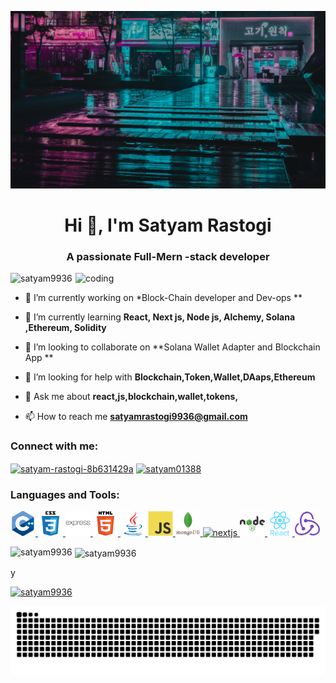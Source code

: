 ![logo](https://github.com/satyam9936/satyam9936/blob/main/wallpaperflare.com_wallpaper.jpg)
<h1 align="center">Hi 👋, I'm Satyam Rastogi</h1>
<h3 align="center">A passionate Full-Mern -stack developer</h3>

<img align="right" alt="coding" width= "400" src="https://gifdb.com/images/high/coding-penguin-i-like-pressing-buttons-puv3coc5z4pkth51.webp">

<p align="left"> <img src="https://komarev.com/ghpvc/?username=satyam9936&label=Profile%20views&color=0e75b6&style=flat" alt="satyam9936" /> </p>

- 🔭 I’m currently working on *Block-Chain developer and Dev-ops **

- 🌱 I’m currently learning **React, Next js, Node js, Alchemy, Solana ,Ethereum, Solidity**

- 👯 I’m looking to collaborate on **Solana Wallet Adapter and Blockchain App **

- 🤝 I’m looking for help with **Blockchain,Token,Wallet,DAaps,Ethereum**

- 💬 Ask me about **react,js,blockchain,wallet,tokens,**

- 📫 How to reach me **satyamrastogi9936@gmail.com**

<h3 align="left">Connect with me:</h3>
<p align="left">
<a href="https://linkedin.com/in/satyam-rastogi-8b631429a" target="blank"><img align="center" src="https://raw.githubusercontent.com/rahuldkjain/github-profile-readme-generator/master/src/images/icons/Social/linked-in-alt.svg" alt="satyam-rastogi-8b631429a" height="30" width="40" /></a>
<a href="https://instagram.com/satyam01388" target="blank"><img align="center" src="https://raw.githubusercontent.com/rahuldkjain/github-profile-readme-generator/master/src/images/icons/Social/instagram.svg" alt="satyam01388" height="30" width="40" /></a>
</p>

<h3 align="left">Languages and Tools:</h3>
<p align="left"> <a href="https://www.w3schools.com/cpp/" target="_blank" rel="noreferrer"> <img src="https://raw.githubusercontent.com/devicons/devicon/master/icons/cplusplus/cplusplus-original.svg" alt="cplusplus" width="40" height="40"/> </a> <a href="https://www.w3schools.com/css/" target="_blank" rel="noreferrer"> <img src="https://raw.githubusercontent.com/devicons/devicon/master/icons/css3/css3-original-wordmark.svg" alt="css3" width="40" height="40"/> </a> <a href="https://expressjs.com" target="_blank" rel="noreferrer"> <img src="https://raw.githubusercontent.com/devicons/devicon/master/icons/express/express-original-wordmark.svg" alt="express" width="40" height="40"/> </a> <a href="https://www.w3.org/html/" target="_blank" rel="noreferrer"> <img src="https://raw.githubusercontent.com/devicons/devicon/master/icons/html5/html5-original-wordmark.svg" alt="html5" width="40" height="40"/> </a> <a href="https://www.java.com" target="_blank" rel="noreferrer"> <img src="https://raw.githubusercontent.com/devicons/devicon/master/icons/java/java-original.svg" alt="java" width="40" height="40"/> </a> <a href="https://developer.mozilla.org/en-US/docs/Web/JavaScript" target="_blank" rel="noreferrer"> <img src="https://raw.githubusercontent.com/devicons/devicon/master/icons/javascript/javascript-original.svg" alt="javascript" width="40" height="40"/> </a> <a href="https://www.mongodb.com/" target="_blank" rel="noreferrer"> <img src="https://raw.githubusercontent.com/devicons/devicon/master/icons/mongodb/mongodb-original-wordmark.svg" alt="mongodb" width="40" height="40"/> </a> <a href="https://nextjs.org/" target="_blank" rel="noreferrer"> <img src="https://cdn.worldvectorlogo.com/logos/nextjs-2.svg" alt="nextjs" width="40" height="40"/> </a> <a href="https://nodejs.org" target="_blank" rel="noreferrer"> <img src="https://raw.githubusercontent.com/devicons/devicon/master/icons/nodejs/nodejs-original-wordmark.svg" alt="nodejs" width="40" height="40"/> </a> <a href="https://reactjs.org/" target="_blank" rel="noreferrer"> <img src="https://raw.githubusercontent.com/devicons/devicon/master/icons/react/react-original-wordmark.svg" alt="react" width="40" height="40"/> </a> <a href="https://redux.js.org" target="_blank" rel="noreferrer"> <img src="https://raw.githubusercontent.com/devicons/devicon/master/icons/redux/redux-original.svg" alt="redux" width="40" height="40"/> </a> </p>

<p><img align="left" src="https://github-readme-stats.vercel.app/api/top-langs?username=satyam9936&show_icons=true&locale=en&layout=compact" alt="satyam9936" /></p>

<p>&nbsp;<img align="center" src="https://github-readme-stats.vercel.app/api?username=satyam9936&show_icons=true&locale=en" alt="satyam9936" /></p>y

<a href="https://git.io/streak-stats"><img src="https://github-readme-streak-stats.herokuapp.com?user=satyam9936&theme=dark&hide_border=true&exclude_days=Sun%2CMon%2CTue%2CWed%2CThu%2CFri%2CSat" alt="satyam9936" /></a>

<picture>
  <source media="(prefers-color-scheme: dark)" srcset="https://raw.githubusercontent.com/satyam9936/satyamReadme/output/github-snake-dark.svg" />
  <source media="(prefers-color-scheme: light)" srcset="https://raw.githubusercontent.com/satyam9936/satyamReadme/output/github-snake.svg" />
  <img alt="github-snake" src="https://raw.githubusercontent.com/satyam9936/satyamReadme/output/github-snake.svg" />
</picture>
